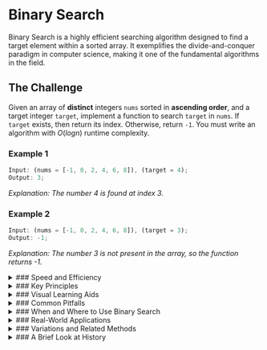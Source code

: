 # Binary Search

Binary Search is a highly efficient searching algorithm designed to find a target element within a sorted array. It exemplifies the divide-and-conquer paradigm in computer science, making it one of the fundamental algorithms in the field.

## The Challenge

Given an array of **distinct** integers `nums` sorted in **ascending order**, and a target integer `target`, implement a function to search `target` in `nums`. If `target` exists, then return its index. Otherwise, return `-1`. You must write an algorithm with $O(log n)$ runtime complexity.

### Example 1

```js
Input: (nums = [-1, 0, 2, 4, 6, 8]), (target = 4);
Output: 3;
```

_Explanation: The number 4 is found at index 3._

### Example 2

```js
Input: (nums = [-1, 0, 2, 4, 6, 8]), (target = 3);
Output: -1;
```

_Explanation: The number 3 is not present in the array, so the function returns -1._

<details>
<summary>
### Speed and Efficiency
</summary>

Binary Search is celebrated for its speed:

- **Time Complexity**:
  - **Best Case:** $O(1)$ when the target happens to be at the middle.
  - **Average/Worst Case:** $O(\log n)$ , because the search region is halved on each iteration.
- **Space Complexity:** $O(1)$ when implemented in an iterative manner.
</details>

<details>
<summary>
### Key Principles
</summary>

Binary Search is built on a few fundamental concepts:

- **Divide and Conquer:** Breaks the problem into smaller chunks by splitting the search interval in half each time.
- **Sorted Array Requirement:** The array must be pre-sorted to effectively eliminate half of the search space.
- **Comparison-Driven:** Each step involves comparing the target to the middle element.
- **Halving the Search Space:** Consistently reduces the number of remaining elements by half until the target is found or the list is exhausted.

</details>

<details>
<summary>
### Visual Learning Aids
</summary>

For those who benefit from visual explanations, consider checking out these resources for interactive and animated guides:

- [Binary Search Algorithm in 100 Seconds](https://www.youtube.com/watch?v=MFhxShGxHWc)
- [Binary Search - FreeCodeCamp](https://www.youtube.com/watch?v=IJDJ0kBx2LM&t=2367s)
- [Visualgo](https://visualgo.net/en)
- [Yongdanielliang Animation](https://yongdanielliang.github.io/animation/web/BinarySearchNew.html)
- [CSUSFCA Visualization](https://www.cs.usfca.edu/~galles/visualization/Search.html)
- [Mathwarehouse Comparison of Binary vs Linear Search](https://www.mathwarehouse.com/programming/gifs/binary-vs-linear-search.php)
</details>

<details>
<summary>
### Common Pitfalls
</summary>

When implementing or using Binary Search, be mindful of these common challenges:

- **Off-by-One Errors:** Miscalculating the boundaries can lead to missing the target.
- **Integer Overflow:** Calculating the middle index as `(left+right)/2` without proper handling can lead to issues.
- **Assumptions:** Always ensure the input array is sorted.
- **Edge Cases:** Consider arrays with no elements, only one element, or even duplicate values in different scenarios—even though duplicates are not allowed in this particular problem.
</details>

<details>
<summary>
### When and Where to Use Binary Search
</summary>

Binary Search is ideal in scenarios such as:

- Large collections of sorted data where speed matters.
- Static datasets where frequent searches are required.
- Environments with limited memory, thanks to its constant space usage.

However, it may not be the best choice for:

- Small datasets, where a simple linear search could be more straightforward.
- Data that frequently changes, requiring constant re-sorting.
- Structures like linked lists that do not allow for quick random access.
</details>

<details>
<summary>
### Real-World Applications
</summary>

Binary Search isn’t just a theoretical concept—it’s used in many practical areas, including:

- **Database Systems:** Quickly locating records within sorted indices.
- **File Systems:** Efficiently searching for files in an ordered directory list.
- **High-Frequency Trading:** Rapid decision-making based on sorted financial data.
- **Dictionary Applications:** Implementing word lookups and spell-checks.
- **Version Control Systems:** Searching through commits efficiently.
</details>

<details>
<summary>
### Variations and Related Methods
</summary>

Several specialized algorithms extend or modify Binary Search:

- **Exponential Search:** Tailored for unbounded or very large arrays.
- **Interpolation Search:** Optimized for scenarios where the data values are uniformly distributed.
- **Fibonacci Search:** Uses Fibonacci numbers to determine the search intervals.
- **Binary Search:** Adapted to environments where comparisons might be unreliable.
</details>

<details>
<summary>
### A Brief Look at History
</summary>

Binary search has a fascinating history in computer science. It was first conceptualized by John Mauchly in 1946, marking one of the first published discussions of non-numerical programming methods. The first bug-free implementation wasn't published until 1962 by Thomas N. Hibbard, demonstrating the algorithm's deceptive complexity.

</details>
